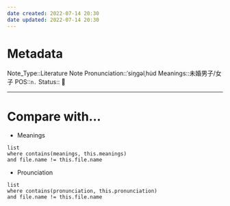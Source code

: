 ```yaml
---
date created: 2022-07-14 20:30
date updated: 2022-07-14 20:30
---
```


# Metadata

Note_Type::Literature Note
Pronunciation::ˈsiŋgəlˌhu̇d
Meanings::未婚男子/女子
POS::`n.`
Status:: 👶

---

# Compare with...

- Meanings

```dataview
list
where contains(meanings, this.meanings)
and file.name != this.file.name
```

- Prounciation

```dataview
list
where contains(pronunciation, this.pronunciation)
and file.name != this.file.name
```

